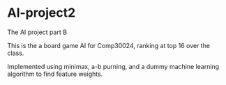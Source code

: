 # AI-project2
The AI project part B

This is the a board game AI for Comp30024, ranking at top 16 over the class.

Implemented using minimax, a-b purning, and a dummy machine learning algorithm to find feature weights.
